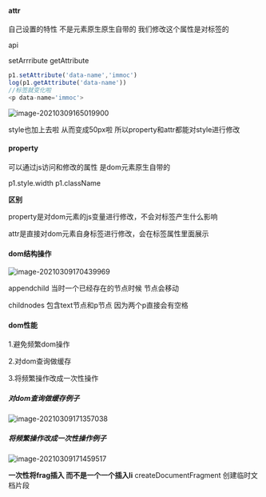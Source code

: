 #### attr

自己设置的特性 不是元素原生原生自带的 我们修改这个属性是对标签的

api

setArrribute  getAttribute

```js
p1.setAttribute('data-name','immoc')
log(p1.getAttribute('data-name'))
//标签就变化啦
<p data-name='immoc'>
```

![image-20210309165019900](https://i.loli.net/2021/03/09/iTwqP82LgsG4WMI.png)

style也加上去啦 从而变成50px啦 所以property和attr都能对style进行修改

#### property

可以通过js访问和修改的属性 是dom元素原生自带的

p1.style.width p1.className





**区别**

property是对dom元素的js变量进行修改，不会对标签产生什么影响

attr是直接对dom元素自身标签进行修改，会在标签属性里面展示





#### dom结构操作

![image-20210309170439969](https://i.loli.net/2021/03/09/j815cMLDrqJAgxY.png)

appendchild 当时一个已经存在的节点时候 节点会移动

childnodes 包含text节点和p节点 因为两个p直接会有空格

#### dom性能

1.避免频繁dom操作

2.对dom查询做缓存

3.将频繁操作改成一次性操作

##### 对dom查询做缓存例子

![image-20210309171357038](https://i.loli.net/2021/03/09/ZrRe2xiHWYg4BGM.png)

##### 将频繁操作改成一次性操作例子

![image-20210309171459517](https://i.loli.net/2021/03/09/h7vBadqGo463mUT.png)

**一次性将frag插入 而不是一个一个插入li** createDocumentFragment 创建临时文档片段   